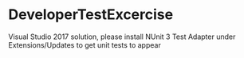# DeveloperTestExcercise

Visual Studio 2017 solution, please install NUnit 3 Test Adapter under Extensions/Updates to get unit tests to appear